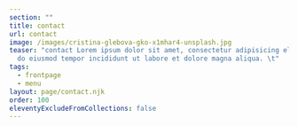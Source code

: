 ```yaml
---
section: ""
title: contact
url: contact
image: /images/cristina-glebova-gko-x1mhar4-unsplash.jpg
teaser: "contact Lorem ipsum dolor sit amet, consectetur adipisicing elit, sed
  do eiusmod tempor incididunt ut labore et dolore magna aliqua. \t"
tags:
  - frontpage
  - menu
layout: page/contact.njk
order: 100
eleventyExcludeFromCollections: false
---
```

